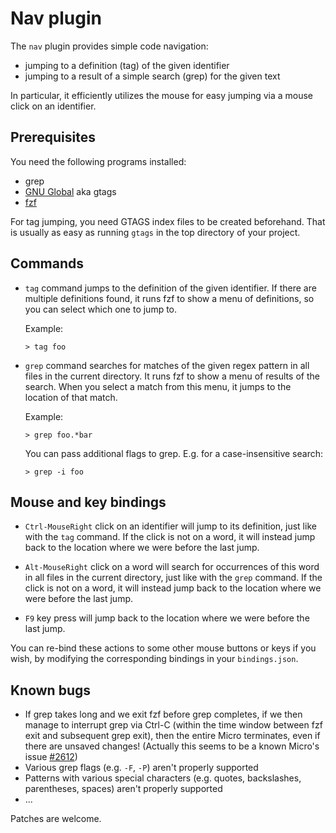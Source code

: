 # Nav plugin

The `nav` plugin provides simple code navigation:

* jumping to a definition (tag) of the given identifier
* jumping to a result of a simple search (grep) for the given text

In particular, it efficiently utilizes the mouse for easy jumping via a
mouse click on an identifier.

## Prerequisites

You need the following programs installed:

* grep
* [GNU Global](https://www.gnu.org/software/global/global.html) aka gtags
* [fzf](https://github.com/junegunn/fzf)

For tag jumping, you need GTAGS index files to be created beforehand.
That is usually as easy as running `gtags` in the top directory of your
project.

## Commands

* `tag` command jumps to the definition of the given identifier. If
  there are multiple definitions found, it runs fzf to show a menu of
  definitions, so you can select which one to jump to.

  Example:

  ```
  > tag foo
  ```

* `grep` command searches for matches of the given regex pattern in all
  files in the current directory. It runs fzf to show a menu of results
  of the search. When you select a match from this menu, it jumps to the
  location of that match.

  Example:

  ```
  > grep foo.*bar
  ```

  You can pass additional flags to grep. E.g. for a case-insensitive
  search:

  ```
  > grep -i foo
  ```

## Mouse and key bindings

* `Ctrl-MouseRight` click on an identifier will jump to its definition,
  just like with the `tag` command. If the click is not on a word, it
  will instead jump back to the location where we were before the last
  jump.

* `Alt-MouseRight` click on a word will search for occurrences of this
  word in all files in the current directory, just like with the `grep`
  command. If the click is not on a word, it will instead jump back to
  the location where we were before the last jump.

* `F9` key press will jump back to the location where we were before the
  last jump.

You can re-bind these actions to some other mouse buttons or keys if you
wish, by modifying the corresponding bindings in your `bindings.json`.

## Known bugs

* If grep takes long and we exit fzf before grep completes, if we then
  manage to interrupt grep via Ctrl-C (within the time window between
  fzf exit and subsequent grep exit), then the entire Micro terminates,
  even if there are unsaved changes! (Actually this seems to be a known
  Micro's issue [#2612](https://github.com/zyedidia/micro/issues/2612))
* Various grep flags (e.g. `-F`, `-P`) aren't properly supported
* Patterns with various special characters (e.g. quotes, backslashes,
  parentheses, spaces) aren't properly supported
* ...

Patches are welcome.
